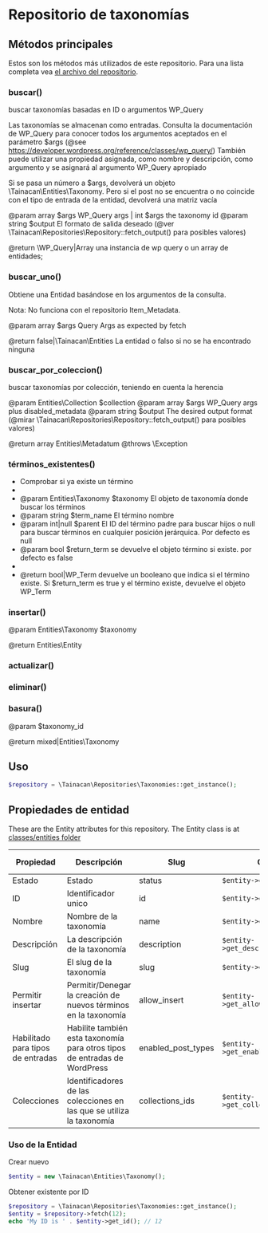 # Repositorio de taxonomías

## Métodos principales

Estos son los métodos más utilizados de este repositorio. Para una lista completa vea [el archivo del repositorio](https://github.com/tainacan/tainacan/tree/master/src/classes/repositories/class-tainacan-taxonomies.php).


### buscar()


buscar taxonomías basadas en ID o argumentos WP_Query

Las taxonomías se almacenan como entradas. Consulta la documentación de WP_Query
para conocer todos los argumentos aceptados en el parámetro $args (@see https://developer.wordpress.org/reference/classes/wp_query/)
También puede utilizar una propiedad asignada, como nombre y descripción, como argumento y se asignará al
argumento WP_Query apropiado

Si se pasa un número a $args, devolverá un objeto \Tainacan\Entities\Taxonomy. Pero si el post no se encuentra o no coincide con el tipo de entrada de la entidad, devolverá una matriz vacía

@param array $args WP_Query args | int $args the taxonomy id
@param string $output  El formato de salida deseado (@ver \Tainacan\Repositories\Repository::fetch_output() para posibles valores)

@return \WP_Query|Array una instancia de wp query o un array de entidades;
 

### buscar_uno()


Obtiene una Entidad basándose en los argumentos de la consulta.

Nota: No funciona con el repositorio Item_Metadata.

@param array $args Query Args as expected by fetch

@return false|\Tainacan\Entities La entidad o falso si no se ha encontrado ninguna
 

### buscar_por_coleccion()


buscar taxonomías por colección, teniendo en cuenta la herencia

@param Entities\Collection $collection
@param array $args WP_Query args plus disabled_metadata
@param string $output The desired output format (@mirar \Tainacan\Repositories\Repository::fetch_output() para posibles valores)

@return array Entities\Metadatum
@throws \Exception
 

### términos_existentes()


* Comprobar si ya existe un término 
*
* @param Entities\Taxonomy $taxonomy El objeto de taxonomía donde buscar los términos
* @param string $term_name El término nombre
* @param int|null $parent El ID del término padre para buscar hijos o null para buscar términos en cualquier posición jerárquica. Por defecto es null 
* @param bool $return_term se devuelve el objeto término si existe. por defecto es false 
* 
* @return bool|WP_Term devuelve un booleano que indica si el término existe. Si $return_term es true y el término existe, devuelve el objeto WP_Term 


### insertar()

@param Entities\Taxonomy $taxonomy

@return Entities\Entity
 

### actualizar()



### eliminar()



### basura()


@param $taxonomy_id

@return mixed|Entities\Taxonomy
 

## Uso

```php
$repository = \Tainacan\Repositories\Taxonomies::get_instance();
```

## Propiedades de entidad 

These are the Entity attributes for this repository. The Entity class is at [classes/entities folder](../src/classes/entities/class-tainacan-taxonomy.php)

Propiedad | Descripción | Slug | Obtener | Asignar | Almacenado como
--- | --- | --- | --- | --- | --- 
Estado|Estado|status|`$entity->get_status()`|`$entity->set_status()`|post_status
ID|Identificador unico|id|`$entity->get_id()`|`$entity->set_id()`|ID
Nombre|Nombre de la taxonomía|name|`$entity->get_name()`|`$entity->set_name()`|post_title
Descripción|La descripción de la taxonomía|description|`$entity->get_description()`|`$entity->set_description()`|post_content
Slug|El slug de la taxonomía|slug|`$entity->get_slug()`|`$entity->set_slug()`|post_name
Permitir insertar|Permitir/Denegar la creación de nuevos términos en la taxonomía|allow_insert|`$entity->get_allow_insert()`|`$entity->set_allow_insert()`|meta
Habilitado para tipos de entradas|Habilite también esta taxonomía para otros tipos de entradas de WordPress|enabled_post_types|`$entity->get_enabled_post_types()`|`$entity->set_enabled_post_types()`|meta_multi
Colecciones|Identificadores de las colecciones en las que se utiliza la taxonomía|collections_ids|`$entity->get_collections_ids()`|`$entity->set_collections_ids()`|meta_multi

### Uso de la Entidad


Crear nuevo

```php
$entity = new \Tainacan\Entities\Taxonomy();
```

Obtener existente por ID
```php
$repository = \Tainacan\Repositories\Taxonomies::get_instance();
$entity = $repository->fetch(12);
echo 'My ID is ' . $entity->get_id(); // 12
```

